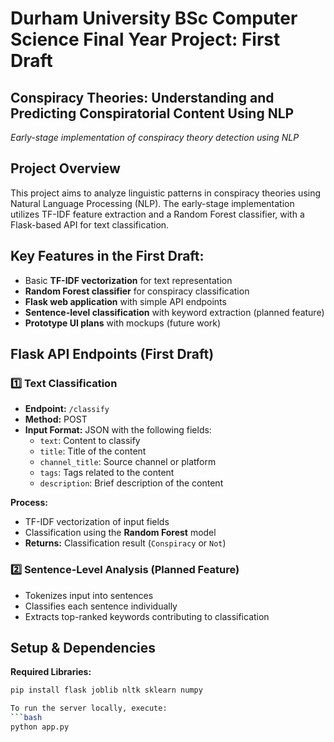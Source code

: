 # Durham University BSc Computer Science Final Year Project: First Draft  
## Conspiracy Theories: Understanding and Predicting Conspiratorial Content Using NLP


*Early-stage implementation of conspiracy theory detection using NLP*

## Project Overview
This project aims to analyze linguistic patterns in conspiracy theories using Natural Language Processing (NLP). The early-stage implementation utilizes TF-IDF feature extraction and a Random Forest classifier, with a Flask-based API for text classification.

## Key Features in the First Draft:
- Basic **TF-IDF vectorization** for text representation  
- **Random Forest classifier** for conspiracy classification  
- **Flask web application** with simple API endpoints  
- **Sentence-level classification** with keyword extraction (planned feature)  
- **Prototype UI plans** with mockups (future work)

## Flask API Endpoints (First Draft)

### 1️⃣ Text Classification
- **Endpoint:** `/classify`  
- **Method:** POST  
- **Input Format:** JSON with the following fields:
  - `text`: Content to classify
  - `title`: Title of the content
  - `channel_title`: Source channel or platform
  - `tags`: Tags related to the content
  - `description`: Brief description of the content

**Process:**
- TF-IDF vectorization of input fields
- Classification using the **Random Forest** model
- **Returns:** Classification result (`Conspiracy` or `Not`)

### 2️⃣ Sentence-Level Analysis (Planned Feature)
- Tokenizes input into sentences
- Classifies each sentence individually
- Extracts top-ranked keywords contributing to classification

## Setup & Dependencies

**Required Libraries:**
```bash
pip install flask joblib nltk sklearn numpy

To run the server locally, execute:
```bash
python app.py
